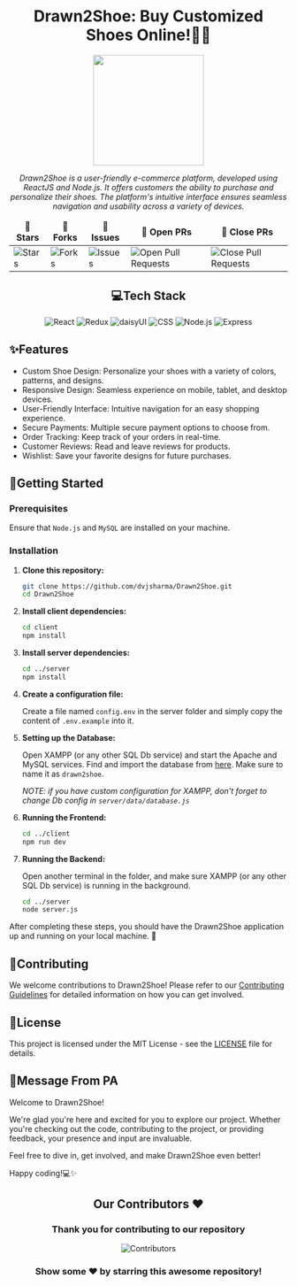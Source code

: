 <div align="center">

# Drawn2Shoe: Buy Customized Shoes Online!👟🎨

<div align="center"><img src="./client/src/assets/banner-hero.png" width="auto" height="200px"/></div>

<i>Drawn2Shoe is a user-friendly e-commerce platform, developed using ReactJS and Node.js. It offers customers the ability to purchase and personalize their shoes. The platform's intuitive interface ensures seamless navigation and usability across a variety of devices.</i>

</div>

<div align = "center">
<table align="center">
    <thead align="center">
        <tr border: 1px;>
            <td><b>🌟 Stars</b></td>
            <td><b>🍴 Forks</b></td>
            <td><b>🐛 Issues</b></td>
            <td><b>🔔 Open PRs</b></td>
            <td><b>🔕 Close PRs</b></td>
        </tr>
     </thead>
    <tbody>
         <tr>
            <td><img alt="Stars" src="https://img.shields.io/github/stars/dvjsharma/Drawn2Shoe?style=flat&logo=github"/></td>
             <td><img alt="Forks" src="https://img.shields.io/github/forks/dvjsharma/Drawn2Shoe?style=flat&logo=github"/></td>
            <td><img alt="Issues" src="https://img.shields.io/github/issues/dvjsharma/Drawn2Shoe?style=flat&logo=github"/></td>
            <td><img alt="Open Pull Requests" src="https://img.shields.io/github/issues-pr/dvjsharma/Drawn2Shoe?style=flat&logo=github"/></td>
           <td><img alt="Close Pull Requests" src="https://img.shields.io/github/issues-pr-closed/dvjsharma/Drawn2Shoe?style=flat&color=critical&logo=github"/></td>
        </tr>
    </tbody>
</table>
</div>

<div align="center">

## 💻Tech Stack

![React](https://img.shields.io/badge/React-%2320232a.svg?style=for-the-badge&logo=react&logoColor=%2361DAFB)
![Redux](https://img.shields.io/badge/Redux-%23764ABC?style=for-the-badge&logo=redux&logoColor=white)
![daisyUI](https://img.shields.io/badge/daisyUI-%232D3748?style=for-the-badge&logo=tailwind-css&logoColor=white)
![CSS](https://img.shields.io/badge/CSS-%231572B6?style=for-the-badge&logo=css3&logoColor=white)
![Node.js](https://img.shields.io/badge/Node.js-43853D?style=for-the-badge&logo=node.js&logoColor=white)
![Express](https://img.shields.io/badge/Express-000000?style=for-the-badge&logo=express&logoColor=white)

</div>

## ✨Features

 - Custom Shoe Design: Personalize your shoes with a variety of colors, patterns, and designs.
 - Responsive Design: Seamless experience on mobile, tablet, and desktop devices.
 - User-Friendly Interface: Intuitive navigation for an easy shopping experience.
 - Secure Payments: Multiple secure payment options to choose from.
 - Order Tracking: Keep track of your orders in real-time.
 - Customer Reviews: Read and leave reviews for products.
 - Wishlist: Save your favorite designs for future purchases.

## 🚀Getting Started

### Prerequisites

Ensure that `Node.js` and `MySQL` are installed on your machine.

### Installation

1. **Clone this repository:**

    ```bash
    git clone https://github.com/dvjsharma/Drawn2Shoe.git
    cd Drawn2Shoe
    ```

2. **Install client dependencies:**

    ```bash
    cd client
    npm install
    ```

3. **Install server dependencies:**

    ```bash
    cd ../server
    npm install
    ```

4. **Create a configuration file:**

    Create a file named `config.env` in the server folder and simply copy the content of `.env.example` into it.

5. **Setting up the Database:**

    Open XAMPP (or any other SQL Db service) and start the Apache and MySQL services. Find and import the database from [here](https://drive.google.com/file/d/1qShqZpEGcdhVmZ7zzAar-tBwhPFomNWW/view?usp=sharing). Make sure to name it as `drawn2shoe`.

    <i>NOTE: if you have custom configuration for XAMPP, don't forget to change Db config in `server/data/database.js`</i>

6. **Running the Frontend:**

    ```bash
    cd ../client
    npm run dev
    ```

7. **Running the Backend:**

    Open another terminal in the folder, and make sure XAMPP (or any other SQL Db service) is running in the background.

    ```bash
    cd ../server
    node server.js
    ```

After completing these steps, you should have the Drawn2Shoe application up and running on your local machine. 🎉

## 🤝Contributing

We welcome contributions to Drawn2Shoe! Please refer to our [Contributing Guidelines](CONTRIBUTING.md) for detailed information on how you can get involved.


## 📜License

This project is licensed under the MIT License - see the [LICENSE](LICENSE) file for details.

## 💬Message From PA

Welcome to Drawn2Shoe!

We're glad you're here and excited for you to explore our project. Whether you're checking out the code, contributing to the project, or providing feedback, your presence and input are invaluable.

Feel free to dive in, get involved, and make Drawn2Shoe even better!

Happy coding!💻✨

<div>
 
<h2 align = "center">Our Contributors ❤️</h2>
<div align = "center">
 <h3>Thank you for contributing to our repository</h3>

![Contributors](https://contrib.rocks/image?repo=dvjsharma/Drawn2Shoe)

### Show some ❤️ by starring this awesome repository!

</div>
